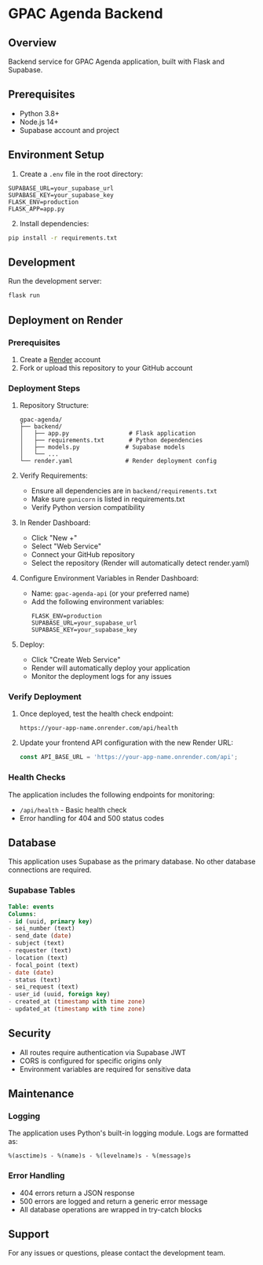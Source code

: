 # GPAC Agenda Backend

## Overview
Backend service for GPAC Agenda application, built with Flask and Supabase.

## Prerequisites
- Python 3.8+
- Node.js 14+
- Supabase account and project

## Environment Setup

1. Create a `.env` file in the root directory:
```env
SUPABASE_URL=your_supabase_url
SUPABASE_KEY=your_supabase_key
FLASK_ENV=production
FLASK_APP=app.py
```

2. Install dependencies:
```bash
pip install -r requirements.txt
```

## Development

Run the development server:
```bash
flask run
```

## Deployment on Render

### Prerequisites

1. Create a [Render](https://render.com) account
2. Fork or upload this repository to your GitHub account

### Deployment Steps

1. Repository Structure:
   ```
   gpac-agenda/
   ├── backend/
   │   ├── app.py                 # Flask application
   │   ├── requirements.txt       # Python dependencies
   │   ├── models.py             # Supabase models
   │   └── ...
   └── render.yaml               # Render deployment config
   ```

2. Verify Requirements:
   - Ensure all dependencies are in `backend/requirements.txt`
   - Make sure `gunicorn` is listed in requirements.txt
   - Verify Python version compatibility

3. In Render Dashboard:
   - Click "New +"
   - Select "Web Service"
   - Connect your GitHub repository
   - Select the repository (Render will automatically detect render.yaml)

3. Configure Environment Variables in Render Dashboard:
   - Name: `gpac-agenda-api` (or your preferred name)
   - Add the following environment variables:
     ```
     FLASK_ENV=production
     SUPABASE_URL=your_supabase_url
     SUPABASE_KEY=your_supabase_key
     ```

4. Deploy:
   - Click "Create Web Service"
   - Render will automatically deploy your application
   - Monitor the deployment logs for any issues

### Verify Deployment

1. Once deployed, test the health check endpoint:
   ```
   https://your-app-name.onrender.com/api/health
   ```

2. Update your frontend API configuration with the new Render URL:
   ```javascript
   const API_BASE_URL = 'https://your-app-name.onrender.com/api';
   ```

### Health Checks

The application includes the following endpoints for monitoring:
- `/api/health` - Basic health check
- Error handling for 404 and 500 status codes

## Database

This application uses Supabase as the primary database. No other database connections are required.

### Supabase Tables

```sql
Table: events
Columns:
- id (uuid, primary key)
- sei_number (text)
- send_date (date)
- subject (text)
- requester (text)
- location (text)
- focal_point (text)
- date (date)
- status (text)
- sei_request (text)
- user_id (uuid, foreign key)
- created_at (timestamp with time zone)
- updated_at (timestamp with time zone)
```

## Security

- All routes require authentication via Supabase JWT
- CORS is configured for specific origins only
- Environment variables are required for sensitive data

## Maintenance

### Logging

The application uses Python's built-in logging module. Logs are formatted as:
```
%(asctime)s - %(name)s - %(levelname)s - %(message)s
```

### Error Handling

- 404 errors return a JSON response
- 500 errors are logged and return a generic error message
- All database operations are wrapped in try-catch blocks

## Support

For any issues or questions, please contact the development team.
